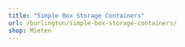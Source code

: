 ```yaml
---
title: "Simple Box Storage Containers"
url: /burlington/simple-box-storage-containers/
shop: Mieten
---
```

